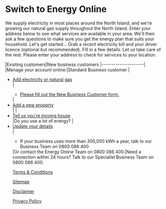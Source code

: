 
# Switch to Energy Online
We supply electricity in most places around the North Island, and we're growing our natural gas supply throughout the North Island. Enter your address below to see what services are available in your area. We'll then ask a few questions to make sure you get the energy plan that suits your household.
Let's get started...
Grab a recent electricity bill and your driver licence (optional but recommended). Fill in a few details. Let us take care of the rest.
Please enter your address to check for services to your location:


|Existing customers|New business customers
|---------------------|
|Manage your account online:|Standard Business customer
|<ul><li>[Add electricity or natural gas](https://join-us.energyonline.co.nz/web/eol/existing)</li>|<ul><li>[Please fill out the New Business Customer form.](http://www.energyonline.co.nz/business)</li></ul>
|<li>[Add a new property](https://join-us.energyonline.co.nz/web/eol/existing)</li>|
|<li>[Tell us you're moving house](https://join-us.energyonline.co.nz/web/eol/move)</li>|Do you use a lot of energy?
|<li>[Update your details](http://www.energyonline.co.nz/home/about_my_account)</li>|<ul><li>If your business uses more than 300,000 kWh a year, talk to our Business Team on 0800 086 400</li></ul>
|Or contact the Energy Online Team on 0800 086 400.|Need a connection within 24 hours?
Talk to our Specialist Business Team on 0800 086 400.














[Terms & Conditions](http://www.energyonline.co.nz/terms)

[Sitemap](http://www.energyonline.co.nz/home/site_map)

[Disclaimer](http://www.energyonline.co.nz/home/site_map/disclaimer)

[Privacy Policy](http://www.energyonline.co.nz/home/site_map/privacy_policy)
